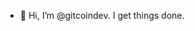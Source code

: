 - 👋 Hi, I’m @gitcoindev. I get things done.

<!---
gitcoindev/gitcoindev is a ✨ special ✨ repository because its `README.md` (this file) appears on your GitHub profile.
You can click the Preview link to take a look at your changes.
--->
